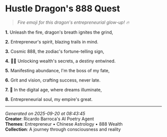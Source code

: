 # Hustle Dragon's 888 Quest

> *Fire emoji for this dragon's entrepreneurial glow-up! 🔥*

**1.** Unleash the fire, dragon's breath ignites the grind,


**2.** Entrepreneur's spirit, blazing trails in mind.


**3.** Cosmic 888, the zodiac's fortune-telling sign,


**4.** 🐉🎢 Unlocking wealth's secrets, a destiny entwined.


**5.** Manifesting abundance, I'm the boss of my fate,


**6.** Grit and vision, crafting success, never late.


**7.** 🎇 In the digital age, where dreams illuminate,


**8.** Entrepreneurial soul, my empire's great.



---

*Generated on 2025-09-20 at 08:43:45*  
**Creator**: Ricardo Barroca's AI Poetry Agent  
**Themes**: Entrepreneur • Chinese Astrology • 888 Wealth  
**Collection**: A journey through consciousness and reality